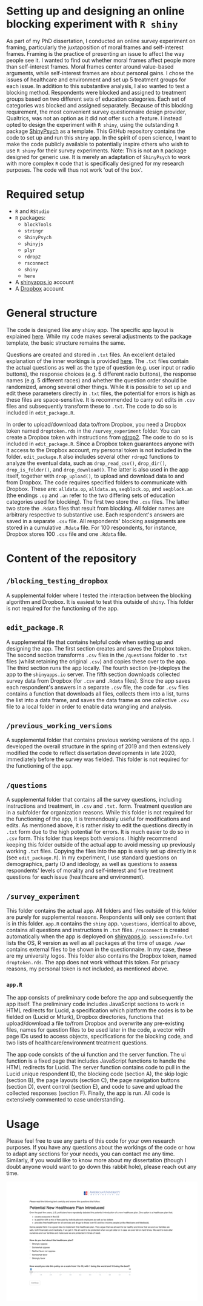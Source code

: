 # Setting up and designing an online blocking experiment with `R shiny`

As part of my PhD dissertation, I conducted an online survey experiment on framing, particularly the juxtaposition of moral frames and self-interest frames. Framing is the practice of presenting an issue to affect the way people see it. I wanted to find out whether moral frames affect people more than self-interest frames. Moral frames center around value-based arguments, while self-interest frames are about personal gains. I chose the issues of healthcare and environment and set up 5 treatment groups for each issue. In addition to this substantive analysis, I also wanted to test a blocking method. Respondents were blocked and assigned to treatment groups based on two different sets of education categories. Each set of categories was blocked and assigned separately. Because of this blocking requirement, the most convenient survey questionnaire design provider, Qualtrics, was not an option as it did not offer such a feature. I instead opted to design the experiment with `R shiny`, using the outstanding `R` package [ShinyPsych](https://github.com/mdsteiner/ShinyPsych) as a template. This GitHub repository contains the code to set up and run this `shiny` app. In the spirit of open science, I want to make the code publicly available to potentially inspire others who wish to use `R shiny` for their survey experiments. Note: This is not an `R` package designed for generic use. It is merely an adaptation of `ShinyPsych` to work with more complex `R` code that is specifically designed for my research purposes. The code will thus not work 'out of the box'.

# Required setup

* `R` and `RStudio`
* `R` packages:
    + `blockTools`
    + `stringr`
    + `ShinyPsych`
    + `shinyjs`
    + `plyr`
    + `rdrop2`
    + `rsconnect`
    + `shiny`
    + `here`
* A [shinyapps.io](https://www.shinyapps.io) account
* A [Dropbox](https://www.dropbox.com) account

# General structure

The code is designed like any `shiny` app. The specific app layout is explained [here](https://rpubs.com/msteiner/ShinyPsych_SurveyTutorial). While my code makes several adjustments to the package template, the basic structure remains the same.

Questions are created and stored in `.txt` files. An excellent detailed explanation of the inner workings is provided [here](https://rpubs.com/msteiner/ShinyPsych_TextfileTutorial). The `.txt` files contain the actual questions as well as the type of question (e.g. user input or radio buttons), the response choices (e.g. 5 different radio buttons), the response names (e.g. 5 different races) and whether the question order should be randomized, among several other things. While it is possible to set up and edit these parameters directly in `.txt` files, the potential for errors is high as these files are space-sensitive. It is recommended to carry out edits in `.csv` files and subsequently transform these to `.txt`. The code to do so is included in `edit_package.R`.

In order to upload/download data to/from Dropbox, you need a Dropbox token named `droptoken.rds` in the `/survey_experiment` folder. You can create a Dropbox token with instructions from [rdrop2](https://github.com/karthik/rdrop2). The code to do so is included in `edit_package.R`. Since a Dropbox token guarantees anyone with it access to the Dropbox account, my personal token is not included in the folder. 
`edit_package.R` also includes several other `rdrop2` functions to analyze the eventual data, such as `drop_read_csv()`, `drop_dir()`, `drop_is_folder()`, and `drop_download()`. The latter is also used in the app itself, together with `drop_upload()`, to upload and download data to and from Dropbox. 
The code requires specified folders to communicate with Dropbox. These are: `alldata.op`, `alldata.an`, `seqblock.op`, and `seqblock.an` (the endings `.op` and `.an` refer to the two differing sets of education categories used for blocking). The first two store the `.csv` files. The latter two store the `.Rdata` files that result from blocking. All folder names are arbitrary respective to substantive use.
Each respondent's answers are saved in a separate `.csv` file. All respondents' blocking assignments are stored in a cumulative `.Rdata` file. For 100 respondents, for instance, Dropbox stores 100 `.csv` file and one `.Rdata` file.

# Content of the repository

## `/blocking_testing_dropbox`

A supplemental folder where I tested the interaction between the blocking algorithm and Dropbox. It is easiest to test this outside of `shiny`. This folder is not required for the functioning of the app.

## `edit_package.R`

A supplemental file that contains helpful code when setting up and designing the app. The first section creates and saves the Dropbox token. The second section transforms `.csv` files in the `/questions` folder to `.txt` files (whilst retaining the original `.csv`) and copies these over to the app. The third section runs the app locally. The fourth section (re-)deploys the app to the `shinyapps.io` server. The fifth section downloads collected survey data from Dropbox (for `.csv` and `.Rdata` files). Since the app saves each respondent's answers in a separate `.csv` file, the code for `.csv` files contains a function that downloads all files, collects them into a list, turns the list into a data frame, and saves the data frame as one collective `.csv` file to a local folder in order to enable data wrangling and analysis.

## `/previous_working_versions`

A supplemental folder that contains previous working versions of the app. I developed the overall structure in the spring of 2019 and then extensively modified the code to reflect dissertation developments in late 2020, immediately before the survey was fielded. This folder is not required for the functioning of the app.

## `/questions`

A supplemental folder that contains all the survey questions, including instructions and treatment, in `.csv` and `.txt.` form. Treatment question are in a subfolder for organization reasons. While this folder is not required for the functioning of the app, it is tremendously useful for modifications and edits. As mentioned above, it is rather risky to edit the questions directly in `.txt` form due to the high potential for errors. It is much easier to do so in `.csv` form. This folder thus keeps both versions. I highly recommend keeping this folder outside of the actual app to avoid messing up previously working `.txt` files. Copying the files into the app is easily set up directly in `R` (see `edit_package.R`). In my experiment, I use standard questions on demographics, party ID and ideology, as well as questions to assess respondents' levels of morality and self-interest and five treatment questions for each issue (healthcare and environment).

## `/survey_experiment`

This folder contains the actual app. All folders and files outside of this folder are purely for supplemental reasons. Respondents will only see content that is in this folder. `app.R` contains the `shiny` app. `\questions`, identical to above, contains all questions and instructions in `.txt` files. `/rsconnect` is created automatically when the app is deployed on [shinyapps.io](https://www.shinyapps.io). `sessionsInfo.txt` lists the OS, R version as well as all packages at the time of usage. `/www` contains external files to be shown in the questionnaire. In my case, these are my university logos. This folder also contains the Dropbox token, named `droptoken.rds`. The app does not work without this token. For privacy reasons, my personal token is not included, as mentioned above.

### `app.R`

The app consists of preliminary code before the app and subsequently the app itself. The preliminary code includes JavaScript sections to work in HTML redirects for Lucid, a specification which platform the codes is to be fielded on (Lucid or Mturk), Dropbox directories, functions that upload/download a file to/from Dropbox and overwrite any pre-existing files, names for question files to be used later in the code, a vector with page IDs used to access objects, specifications for the blocking code, and two lists of healthcare/environment treatment questions.

The app code consists of the ui function and the server function. The ui function is a fixed page that includes JavaScript functions to handle the HTML redirects for Lucid. The server function contains code to pull in the Lucid unique respondent ID, the blocking code (section A), the skip logic (section B), the page layouts (section C), the page navigation buttons (section D), event control (section E), and code to save and upload the collected responses (section F). Finally, the app is run. All code is extensively commented to ease understanding.

# Usage

Please feel free to use any parts of this code for your own research purposes. If you have any questions about the workings of the code or how to adapt any sections for your needs, you can contact me any time. Similarly, if you would like to know more about my dissertation (though I doubt anyone would want to go down this rabbit hole), please reach out any time.

<img src="survey_page.png" align="center" />






